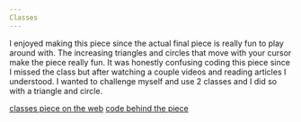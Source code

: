 ```yaml
---
Classes
---
```


I enjoyed making this piece since the actual final piece is really fun to play around with. The increasing triangles and circles that move with your cursor make the piece really fun. It was honestly confusing coding this piece since I missed the class but after watching a couple videos and reading articles I understood. I wanted to challenge myself and use 2 classes and I did so with a triangle and circle.

[classes piece on the web](https://editor.p5js.org/meerak27/full/GtOVAbao9)
[code behind the piece](https://editor.p5js.org/meerak27/sketches/GtOVAbao9)
